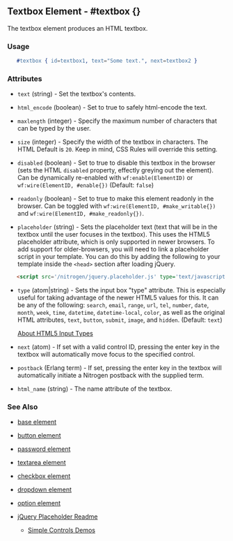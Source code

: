 <!-- dash: #textbox | Element | ###:Section -->


## Textbox Element - #textbox {}

  The textbox element produces an HTML textbox.

### Usage

```erlang
   #textbox { id=textbox1, text="Some text.", next=textbox2 }

```

### Attributes

   * `text` (string) - Set the textbox's contents.

   * `html_encode` (boolean) - Set to true to safely html-encode the text.

   * `maxlength` (integer) - Specify the maximum number of characters that
	  can be typed by the user.

   * `size` (integer) - Specify the width of the textbox in characters. The
	  HTML Default is `20`. Keep in mind, CSS Rules will override this setting.

   * `disabled` (boolean) - Set to true to disable this textbox in the
	  browser (sets the HTML `disabled` property, effectly greying out the
	  element). Can be dynamically re-enabled with `wf:enable(ElementID)` or
	  `wf:wire(ElementID, #enable{})` (Default: `false`)

   * `readonly` (boolean) - Set to true to make this element readonly in the
	  browser. Can be toggled with `wf:wire(ElementID, #make_writable{})` and
	  `wf:wire(ElementID, #make_readonly{})`.

   * `placeholder` (string) - Sets the placeholder text (text that will be
	  in the textbox until the user focuses in the textbox). This uses the
	  HTML5 placeholder attribute, which is only supported in newer browsers.
	  To add support for older-browsers, you will need to link a placeholder
	  script in your template. You can do this by adding the following to your
	  template inside the `<head>` section after loading jQuery.

```html
   <script src='/nitrogen/jquery.placeholder.js' type='text/javascript'></script>

```

   * `type` (atom|string) - Sets the input box "type" attribute. This is
	  especially useful for taking advantage of the newer HTML5 values for
	  this. It can be any of the following: `search`, `email`, `range`, `url`,
	  `tel`, `number`, `date`, `month`, `week`, `time`, `datetime`,
	  `datetime-local`, `color`, as well as the original HTML attributes,
	  `text`, `button`, `submit`, `image`, and `hidden`.  (Default: `text`)

	  [About HTML5 Input Types](http://html5doctor.com/html5-forms-input-types/)

   * `next` (atom) -
	  If set with a valid control ID, pressing the enter key in the
	  textbox will automatically move focus to the specified control.

   * `postback` (Erlang term) -
	  If set, pressing the enter key in the textbox will automatically
	  initiate a Nitrogen postback with the supplied term.

   * `html_name` (string) - The name attribute of the textbox.

### See Also

 *  [base element](./element_base.md)

 *  [button element](./button.md)

 *  [password element](./password.md)

 *  [textarea element](./textarea.md)

 *  [checkbox element](./checkbox.md)

 *  [dropdown element](./dropdown.md)

 *  [option element](./option.md)

 *  [jQuery Placeholder Readme](https://github.com/mathiasbynens/jquery-placeholder)

	*  [Simple Controls Demos](http://nitrogenproject.com/demos/simplecontrols)
